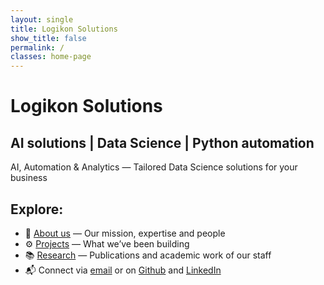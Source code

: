 ```yaml
---
layout: single
title: Logikon Solutions
show_title: false
permalink: /
classes: home-page
---
```


# Logikon Solutions
<h2 class="typewriter gold-link">AI solutions | Data Science | Python automation</h2>

AI, Automation & Analytics — Tailored Data Science solutions for your business

## Explore:

- 📄 [About us](/about_us/) — Our mission, expertise and people  
- ⚙️ [Projects](/projects/) — What we’ve been building  
- 📚 [Research](/research/) — Publications and academic work of our staff
- 📬 Connect via [email](mailto:contact@logikonsolutions.com) or on 
  <a href="https://github.com/Logikon-Solutions">Github</a> and
  <a href="https://www.linkedin.com/company/logikon-solutions/">LinkedIn</a>

